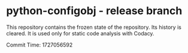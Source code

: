 # python-configobj - release branch

This repository contains the frozen state of the repository.
Its history is cleared. It is used only for static code
analysis with Codacy.

Commit Time: 1727056592